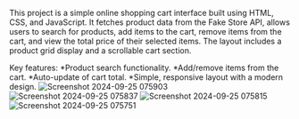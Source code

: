 This project is a simple online shopping cart interface built using HTML, CSS, and JavaScript. It fetches product data from the Fake Store API, allows users to search for products, add items to the cart, remove items from the cart, and view the total price of their selected items. The layout includes a product grid display and a scrollable cart section.

Key features:
*Product search functionality.
*Add/remove items from the cart.
*Auto-update of cart total.
*Simple, responsive layout with a modern design.
![Screenshot 2024-09-25 075903](https://github.com/user-attachments/assets/cb164da4-af78-48eb-8da6-6f6b950ad652)
![Screenshot 2024-09-25 075837](https://github.com/user-attachments/assets/bdefacd4-9d78-4f93-a916-d4da4fab6f04)
![Screenshot 2024-09-25 075815](https://github.com/user-attachments/assets/f8df5af4-4ebb-4325-a3b2-6e67c9d58170)
![Screenshot 2024-09-25 075751](https://github.com/user-attachments/assets/371e5ef9-7023-420e-a024-a7a197087458)
